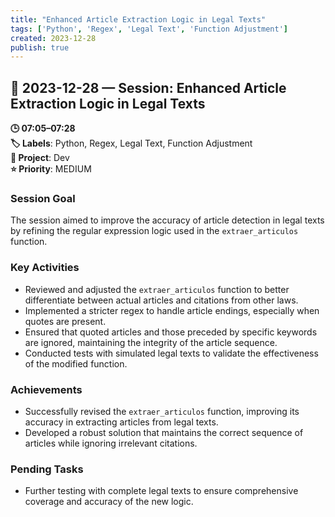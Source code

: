 ```yaml
---
title: "Enhanced Article Extraction Logic in Legal Texts"
tags: ['Python', 'Regex', 'Legal Text', 'Function Adjustment']
created: 2023-12-28
publish: true
---
```


## 📅 2023-12-28 — Session: Enhanced Article Extraction Logic in Legal Texts

**🕒 07:05–07:28**  
**🏷️ Labels**: Python, Regex, Legal Text, Function Adjustment  
**📂 Project**: Dev  
**⭐ Priority**: MEDIUM  


### Session Goal
The session aimed to improve the accuracy of article detection in legal texts by refining the regular expression logic used in the `extraer_articulos` function.

### Key Activities
- Reviewed and adjusted the `extraer_articulos` function to better differentiate between actual articles and citations from other laws.
- Implemented a stricter regex to handle article endings, especially when quotes are present.
- Ensured that quoted articles and those preceded by specific keywords are ignored, maintaining the integrity of the article sequence.
- Conducted tests with simulated legal texts to validate the effectiveness of the modified function.

### Achievements
- Successfully revised the `extraer_articulos` function, improving its accuracy in extracting articles from legal texts.
- Developed a robust solution that maintains the correct sequence of articles while ignoring irrelevant citations.

### Pending Tasks
- Further testing with complete legal texts to ensure comprehensive coverage and accuracy of the new logic.
